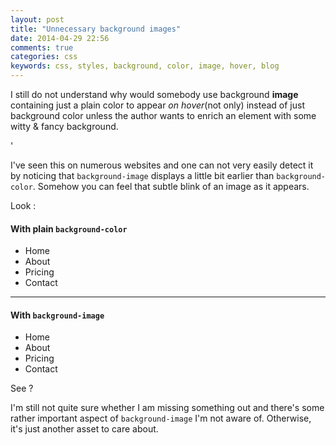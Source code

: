 ```yaml
---
layout: post
title: "Unnecessary background images"
date: 2014-04-29 22:56
comments: true
categories: css
keywords: css, styles, background, color, image, hover, blog
---
```


<link rel="stylesheet" href="https://dl.dropboxusercontent.com/u/159328383/jarjarbinks.css" type="text/css">

I still do not understand why would somebody use background **image** containing
just a plain color to appear *on hover*(not only) instead of just background color unless the author
wants to enrich an element with some witty & fancy background.

<!--break-->'

I've seen this on numerous websites and one can not very easily detect it by
noticing that `background-image` displays a little bit earlier than `background-color`.
Somehow you can feel that subtle blink of an image as it appears.


Look : 

<div class="jarjarbinks color">
  <h4>With plain <code>background-color</code></h4>
  <ul>
    <li>Home</li>
    <li>About</li>
    <li>Pricing</li>
    <li class="rightmost">Contact</li>
  </ul>
</div>

<hr>

<div class="jarjarbinks image">
  <h4>With <code>background-image</code></h4>
  <ul>
    <li>Home</li>
    <li>About</li>
    <li>Pricing</li>
    <li class="rightmost">Contact</li>
  </ul>
</div>

See ?

I'm still not quite sure whether I am missing something out and there's some rather
important aspect of `background-image` I'm not aware of. Otherwise, it's just another
asset to care about.
